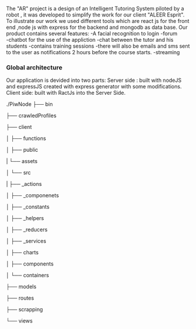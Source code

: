 The "AR" project is a design of  an Intelligent Tutoring System piloted  by a robot ,
it was developed to simplify the work for our client "ALEER Esprit".
To illustrate our work we used different tools which are  react js for the front end  ,node js with  express for the backend  and mongodb as 
data base.
Our product contains several features:
 -A facial recognition to login 
 -forum  
 -chatbot for the use of the appliction
 -chat between the tutor and his students
 -contains  training sessions 
 -there will also be emails and sms sent to the user as notifications 2 hours before the course starts.
 -streaming
 
 ### Global architecture
 Our application is devided into two parts:
Server side : built with nodeJS and expressJS created with express generator with some modifications.
Client side: built with RactJs into the Server Side.

 ./PiwNode
├── bin 

├── crawledProfiles 

├── client 

│   ├── functions 

│   ├── public 

|         └── assets 

│   └── src   

|         ├── _actions 

│         ├── _componenets 

│         ├── _constants 

│         ├── _helpers 

│         ├── _reducers 

│         ├── _services 

│         ├── charts 

│         ├── components 

│         └── containers      

├── models   

├── routes    

├── scrapping 

└── views 
 
